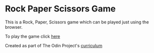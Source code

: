 # Rock Paper Scissors Game

This is a Rock, Paper, Scissors game which can be played just using the browser.

To play the game click [here](https:///Shourov1.github.io/JavaScript-projects/tree/master/Rock_paper_scissor)

Created as part of The Odin Project's [curriculum](https://www.theodinproject.com/courses/web-development-101/lessons/rock-paper-scissors)
